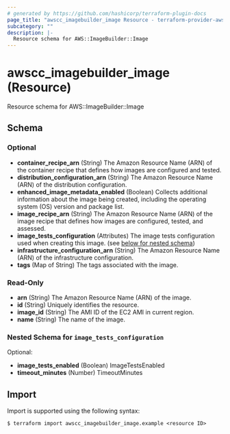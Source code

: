 ```yaml
---
# generated by https://github.com/hashicorp/terraform-plugin-docs
page_title: "awscc_imagebuilder_image Resource - terraform-provider-awscc"
subcategory: ""
description: |-
  Resource schema for AWS::ImageBuilder::Image
---
```


# awscc_imagebuilder_image (Resource)

Resource schema for AWS::ImageBuilder::Image



<!-- schema generated by tfplugindocs -->
## Schema

### Optional

- **container_recipe_arn** (String) The Amazon Resource Name (ARN) of the container recipe that defines how images are configured and tested.
- **distribution_configuration_arn** (String) The Amazon Resource Name (ARN) of the distribution configuration.
- **enhanced_image_metadata_enabled** (Boolean) Collects additional information about the image being created, including the operating system (OS) version and package list.
- **image_recipe_arn** (String) The Amazon Resource Name (ARN) of the image recipe that defines how images are configured, tested, and assessed.
- **image_tests_configuration** (Attributes) The image tests configuration used when creating this image. (see [below for nested schema](#nestedatt--image_tests_configuration))
- **infrastructure_configuration_arn** (String) The Amazon Resource Name (ARN) of the infrastructure configuration.
- **tags** (Map of String) The tags associated with the image.

### Read-Only

- **arn** (String) The Amazon Resource Name (ARN) of the image.
- **id** (String) Uniquely identifies the resource.
- **image_id** (String) The AMI ID of the EC2 AMI in current region.
- **name** (String) The name of the image.

<a id="nestedatt--image_tests_configuration"></a>
### Nested Schema for `image_tests_configuration`

Optional:

- **image_tests_enabled** (Boolean) ImageTestsEnabled
- **timeout_minutes** (Number) TimeoutMinutes

## Import

Import is supported using the following syntax:

```shell
$ terraform import awscc_imagebuilder_image.example <resource ID>
```
